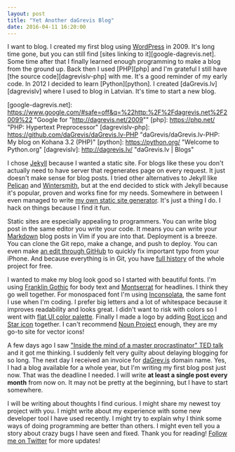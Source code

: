 ```yaml
---
layout: post
title: "Yet Another daGrevis Blog"
date: 2016-04-11 16:20:00
---
```


I want to blog. I created my first blog using [WordPress][wordpress] in 2009.
It's long time gone, but you can still find [sites linking to
it][google-dagrevis.net]. Some time after that I finally learned enough
programming to make a blog from the ground up. Back then I used [PHP][php] and
I'm grateful I still have [the source code][dagrevislv-php] with me. It's a good
reminder of my early code. In 2012 I decided to learn [Python][python].
I created [daGrevis.lv][dagrevislv] where I used to blog in Latvian. It's time
to start a new blog.

[wordpress]: https://wordpress.com/ "WordPress.com: Create a free website or blog"
[google-dagrevis.net]: https://www.google.com/#safe=off&q=%22http:%2F%2Fdagrevis.net%2F2009%22 "Google for "http://dagrevis.net/2009""
[php]: https://php.net/ "PHP: Hypertext Preprocessor"
[dagrevislv-php]: https://github.com/daGrevis/daGrevis.lv-PHP "daGrevis/daGrevis.lv-PHP: My blog on Kohana 3.2 (PHP)"
[python]: https://python.org/ "Welcome to Python.org"
[dagrevislv]: http://dagrevis.lv/ "daGrevis.lv | Blogs"

I chose [Jekyll][jekyll] because I wanted a static site. For blogs like these
you don't actually need to have server that regenerates page on every request.
It just doesn't make sense for blog posts. I tried other alternatives to Jekyll
like [Pelican][pelican] and [Wintersmith][Wintersmith], but at the end decided
to stick with Jekyll because it's popular, proven and works fine for my needs.
Somewhere in between I even managed to write [my own static site
generator][squirrel]. It's just a thing I do. I hack on things because I find it
fun.

[jekyll]: https://jekyllrb.com/ "Jekyll • Simple, blog-aware, static sites"
[pelican]: http://blog.getpelican.com/ "Pelican Static Site Generator"
[wintersmith]: http://wintersmith.io/ "Wintersmith"
[squirrel]: https://github.com/daGrevis/squirrel "daGrevis/squirrel: 100% pluggable, no bullshit static blogging"

Static sites are especially appealing to programmers. You can write blog post in
the same editor you write your code. It means you can write your
[Markdown][markdown] blog posts in Vim if you are into that. Deployment is
a breeze. You can clone the Git repo, make a change, and push to deploy. You can
even make [an edit through GitHub][dagrev.is-pr] to quickly fix important typo
from your iPhone. And because everything is in Git, you have [full
history][dagrev.is-history] of the whole project for free.

[markdown]: https://daringfireball.net/projects/markdown/ "Daring Fireball: Markdown"
[dagrev.is-pr]: https://github.com/daGrevis/daGrev.is/pulls "Pull Requests · daGrevis/daGrev.is"
[dagrev.is-history]: https://github.com/daGrevis/daGrev.is/commits/master "Commits · daGrevis/daGrev.is"

I wanted to make my blog look good so I started with beautiful fonts. I'm using
[Franklin Gothic][franklin] for body text and [Montserrat][montserrat] for
headlines. I think they go well together. For monospaced font I'm using
[Inconsolata][inconsolata], the same font I use when I'm coding. I prefer big
letters and a lot of whitespace because it improves readability and looks great.
I didn't want to risk with colors so I went with [flat UI color
palette][flatui]. Finally I made a logo by adding [Root icon][noun-root] and
[Star icon][noun-star] together. I can't recommend [Noun Project][noun] enough,
they are my go-to site for vector icons!

[franklin]: https://fontsquirrel.com/fonts/franklin-gothic-fs "Franklin Gothic FS Font by FontSite Inc."
[montserrat]: https://www.fontsquirrel.com/fonts/montserrat "Montserrat Font by Julieta Ulanovsky"
[inconsolata]: https://www.fontsquirrel.com/fonts/Inconsolata "Inconsolata Font by Raph Levien"
[flatui]: http://flatuicolorpicker.com/ "Flat UI Color Picker"
[noun-root]: https://thenounproject.com/term/root/13695/ "Root icons | Noun Project"
[noun-star]: https://thenounproject.com/term/star/17726/ "Star icons | Noun Project"
[noun]: https://thenounproject.com/ "Noun Project - Icons for Everything"

A few days ago I saw ["Inside the mind of a master procrastinator" TED
talk][ted-procrastinator] and it got me thinking. I suddenly felt very guilty
about delaying blogging for so long. The next day I received an invoice for
[daGrev.is][dagrev.is] domain name. Yes, I had a blog available for a whole
year, but I'm writing my first blog post just now. That was the deadline
I needed. I will write **at least a single post every month** from now on. It
may not be pretty at the beginning, but I have to start somewhere.

[dagrev.is]: http://dagrev.is/ "daGrev.is Blog"
[ted-procrastinator]: https://youtu.be/arj7oStGLkU "Inside the mind of a master procrastinator | Tim Urban"

I will be writing about thoughts I find curious. I might share my newest toy
project with you. I might write about my experience with some new developer tool
I have used recently. I might try to explain why I think some ways of doing
programming are better than others. I might even tell you a story about crazy
bugs I have seen and fixed. Thank you for reading! [Follow me on
Twitter][twitter-dagrevis] for more updates!

[twitter-dagrevis]: https://twitter.com/daGrevis "@daGrevis on Twitter"
